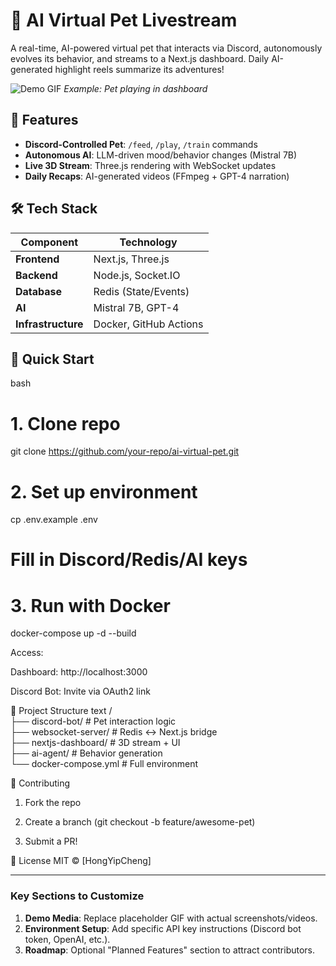 # 🐾 AI Virtual Pet Livestream  

A real-time, AI-powered virtual pet that interacts via Discord, autonomously evolves its behavior, and streams to a Next.js dashboard. Daily AI-generated highlight reels summarize its adventures!  

![Demo GIF](https://example.com/pet-demo.gif) *Example: Pet playing in dashboard*

## 🌟 Features  
- **Discord-Controlled Pet**: `/feed`, `/play`, `/train` commands  
- **Autonomous AI**: LLM-driven mood/behavior changes (Mistral 7B)  
- **Live 3D Stream**: Three.js rendering with WebSocket updates  
- **Daily Recaps**: AI-generated videos (FFmpeg + GPT-4 narration)  

## 🛠️ Tech Stack  
| Component           | Technology          |  
|---------------------|---------------------|  
| **Frontend**        | Next.js, Three.js   |  
| **Backend**         | Node.js, Socket.IO  |  
| **Database**        | Redis (State/Events)|  
| **AI**              | Mistral 7B, GPT-4   |  
| **Infrastructure**  | Docker, GitHub Actions |  

## 🚀 Quick Start  
bash

# 1. Clone repo  
git clone https://github.com/your-repo/ai-virtual-pet.git  

# 2. Set up environment  
cp .env.example .env  
# Fill in Discord/Redis/AI keys  

# 3. Run with Docker  
docker-compose up -d --build  

Access:

Dashboard: http://localhost:3000

Discord Bot: Invite via OAuth2 link

📂 Project Structure
text
/  
├── discord-bot/       # Pet interaction logic  
├── websocket-server/  # Redis ↔ Next.js bridge  
├── nextjs-dashboard/  # 3D stream + UI  
├── ai-agent/          # Behavior generation  
└── docker-compose.yml # Full environment  

🤝 Contributing

1. Fork the repo

2. Create a branch (git checkout -b feature/awesome-pet)

3. Submit a PR!

📜 License
MIT © [HongYipCheng]

---

### **Key Sections to Customize**  
1. **Demo Media**: Replace placeholder GIF with actual screenshots/videos.  
2. **Environment Setup**: Add specific API key instructions (Discord bot token, OpenAI, etc.).  
3. **Roadmap**: Optional "Planned Features" section to attract contributors.  
